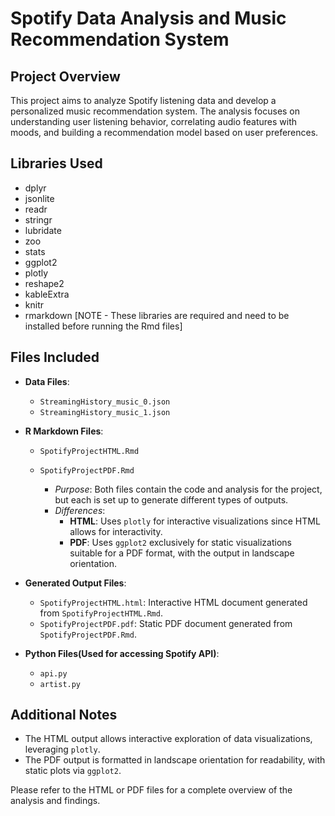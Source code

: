 # Spotify Data Analysis and Music Recommendation System

## Project Overview
This project aims to analyze Spotify listening data and develop a personalized music recommendation system. The analysis focuses on understanding user listening behavior, correlating audio features with moods, and building a recommendation model based on user preferences.

## Libraries Used
- dplyr
- jsonlite
- readr
- stringr
- lubridate
- zoo
- stats
- ggplot2
- plotly
- reshape2
- kableExtra
- knitr
- rmarkdown
[NOTE - These libraries are required and need to be installed before running the Rmd files]

## Files Included
- **Data Files**:
  - `StreamingHistory_music_0.json`
  - `StreamingHistory_music_1.json`

- **R Markdown Files**:
  - `SpotifyProjectHTML.Rmd`
  - `SpotifyProjectPDF.Rmd`

    - *Purpose*: Both files contain the code and analysis for the project, but each is set up to generate different types of outputs.
    - *Differences*: 
        - **HTML**: Uses `plotly` for interactive visualizations since HTML allows for interactivity.
        - **PDF**: Uses `ggplot2` exclusively for static visualizations suitable for a PDF format, with the output in landscape orientation.

- **Generated Output Files**:
  - `SpotifyProjectHTML.html`: Interactive HTML document generated from `SpotifyProjectHTML.Rmd`.
  - `SpotifyProjectPDF.pdf`: Static PDF document generated from `SpotifyProjectPDF.Rmd`.

- **Python Files(Used for accessing Spotify API)**:
  - `api.py`
  - `artist.py`

## Additional Notes
- The HTML output allows interactive exploration of data visualizations, leveraging `plotly`.
- The PDF output is formatted in landscape orientation for readability, with static plots via `ggplot2`.

Please refer to the HTML or PDF files for a complete overview of the analysis and findings.
